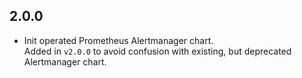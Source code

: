 ## 2.0.0

* Init operated Prometheus Alertmanager chart.  
  Added in `v2.0.0` to avoid confusion with existing, but deprecated Alertmanager chart.
